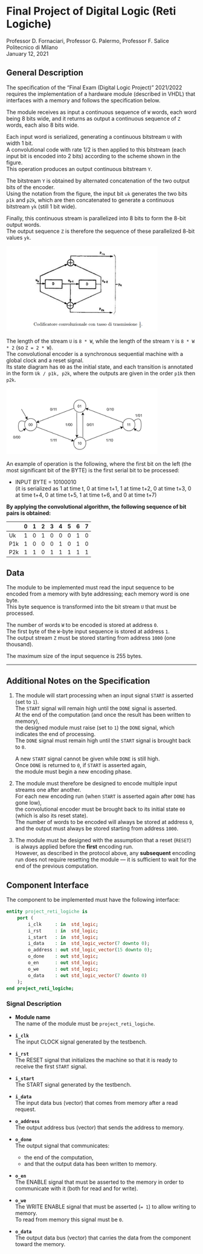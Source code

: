 # Final Project of Digital Logic (Reti Logiche)

Professor D. Fornaciari, Professor G. Palermo, Professor F. Salice  
Politecnico di Milano  
January 12, 2021

## General Description

The specification of the “Final Exam (Digital Logic Project)” 2021/2022 requires the implementation of a hardware module (described in VHDL) that interfaces with a memory and follows the specification below.

The module receives as input a continuous sequence of `W` words, each word being 8 bits wide, and it returns as output a continuous sequence of `Z` words, each also 8 bits wide.

Each input word is serialized, generating a continuous bitstream `U` with width 1 bit.  
A convolutional code with rate 1/2 is then applied to this bitstream (each input bit is encoded into 2 bits) according to the scheme shown in the figure.  
This operation produces an output continuous bitstream `Y`.

The bitstream `Y` is obtained by alternated concatenation of the two output bits of the encoder.  
Using the notation from the figure, the input bit `uk` generates the two bits `p1k` and `p2k`, which are then concatenated to generate a continuous bitstream `yk` (still 1 bit wide).

Finally, this continuous stream is parallelized into 8 bits to form the 8-bit output words.  
The output sequence `Z` is therefore the sequence of these parallelized 8-bit values `yk`.

<img src="./docs/images/img1.jpeg" width="400">

The length of the stream `U` is `8 * W`, while the length of the stream `Y` is `8 * W * 2` (so `Z = 2 * W`).  
The convolutional encoder is a synchronous sequential machine with a global clock and a reset signal.  
Its state diagram has `00` as the initial state, and each transition is annotated in the form `Uk / p1k, p2k`, where the outputs are given in the order `p1k` then `p2k`.

<img src="./docs/images/img2.jpeg" width="400">

An example of operation is the following, where the first bit on the left (the most significant bit of the BYTE) is the first serial bit to be processed:

- INPUT BYTE = 10100010  
  (it is serialized as 1 at time t, 0 at time t+1, 1 at time t+2, 0 at time t+3, 0 at time t+4, 0 at time t+5, 1 at time t+6, and 0 at time t+7)

**By applying the convolutional algorithm, the following sequence of bit pairs is obtained:**

|     | 0   | 1   | 2   | 3   | 4   | 5   | 6   | 7   |
| --- | --- | --- | --- | --- | --- | --- | --- | --- |
| Uk  | 1   | 0   | 1   | 0   | 0   | 0   | 1   | 0   |
| P1k | 1   | 0   | 0   | 0   | 1   | 0   | 1   | 0   |
| P2k | 1   | 1   | 0   | 1   | 1   | 1   | 1   | 1   |

## Data

The module to be implemented must read the input sequence to be encoded from a memory with byte addressing; each memory word is one byte.  
This byte sequence is transformed into the bit stream `U` that must be processed.

The number of words `W` to be encoded is stored at address `0`.  
The first byte of the `W`-byte input sequence is stored at address `1`.  
The output stream `Z` must be stored starting from address `1000` (one thousand).

The maximum size of the input sequence is 255 bytes.

---

## Additional Notes on the Specification

1. The module will start processing when an input signal `START` is asserted (set to `1`).  
   The `START` signal will remain high until the `DONE` signal is asserted.  
   At the end of the computation (and once the result has been written to memory),  
   the designed module must raise (set to `1`) the `DONE` signal, which indicates the end of processing.  
   The `DONE` signal must remain high until the `START` signal is brought back to `0`.

   A new `START` signal cannot be given while `DONE` is still high.  
   Once `DONE` is returned to `0`, if `START` is asserted again,  
   the module must begin a new encoding phase.

2. The module must therefore be designed to encode multiple input streams one after another.  
   For each new encoding run (when `START` is asserted again after `DONE` has gone low),  
   the convolutional encoder must be brought back to its initial state `00`  
   (which is also its reset state).  
   The number of words to be encoded will always be stored at address `0`,  
   and the output must always be stored starting from address `1000`.

3. The module must be designed with the assumption that a reset (`RESET`) is always applied before the **first** encoding run.  
   However, as described in the protocol above, any **subsequent** encoding run does not require resetting the module — it is sufficient to wait for the end of the previous computation.

## Component Interface

The component to be implemented must have the following interface:

```vhdl
entity project_reti_logiche is
    port (
        i_clk     : in  std_logic;
        i_rst     : in  std_logic;
        i_start   : in  std_logic;
        i_data    : in  std_logic_vector(7 downto 0);
        o_address : out std_logic_vector(15 downto 0);
        o_done    : out std_logic;
        o_en      : out std_logic;
        o_we      : out std_logic;
        o_data    : out std_logic_vector(7 downto 0)
    );
end project_reti_logiche;

```

### Signal Description

- **Module name**  
  The name of the module must be `project_reti_logiche`.

- **`i_clk`**  
  The input CLOCK signal generated by the testbench.

- **`i_rst`**  
  The RESET signal that initializes the machine so that it is ready to receive the first `START` signal.

- **`i_start`**  
  The START signal generated by the testbench.

- **`i_data`**  
  The input data bus (vector) that comes from memory after a read request.

- **`o_address`**  
  The output address bus (vector) that sends the address to memory.

- **`o_done`**  
  The output signal that communicates:

  - the end of the computation,
  - and that the output data has been written to memory.

- **`o_en`**  
  The ENABLE signal that must be asserted to the memory in order to communicate with it (both for read and for write).

- **`o_we`**  
  The WRITE ENABLE signal that must be asserted (`= 1`) to allow writing to memory.  
  To read from memory this signal must be `0`.

- **`o_data`**  
  The output data bus (vector) that carries the data from the component toward the memory.
